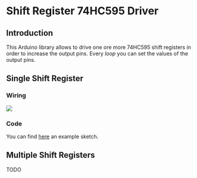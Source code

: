 <html>
<h1>Shift Register 74HC595 Driver</h1>
  <h2>Introduction</h2>
  <p>This Arduino library allows to drive one ore more 74HC595 shift registers in order to increase the output pins. Every <em>loop</em> you can set the values of the output pins.</p>
  
  <h2>Single Shift Register</h2>
  <h3>Wiring</h3>
  <p><img src="https://github.com/giuzan/arduino-shift-register/blob/master/doc/files/circuit_single_shift_register.svg"></p>
  <h3>Code</h3>
  <p>You can find <a href="https://github.com/giuzan/arduino-shift-register/blob/master/doc/example_sketches/single_shift_register_example.ino">here</a> an example sketch.</p>
  
  <h2>Multiple Shift Registers</h2>
  <p>TODO</p>
</html>

